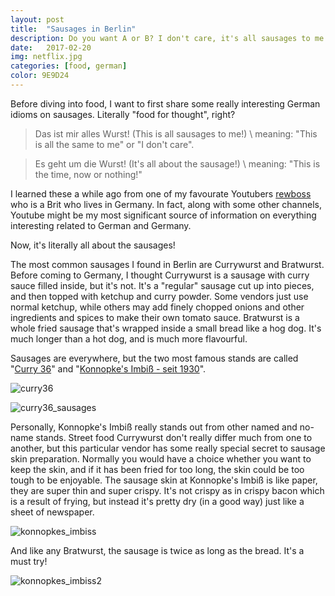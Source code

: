 ```yaml
---
layout: post
title:  "Sausages in Berlin"
description: Do you want A or B? I don't care, it's all sausages to me.
date:   2017-02-20
img: netflix.jpg
categories: [food, german]
color: 9E9D24
---
```


Before diving into food, I want to first share some really interesting German idioms on sausages. Literally "food for thought", right?

> Das ist mir alles Wurst! (This is all sausages to me!) \\
> meaning: "This is all the same to me" or "I don't care".

> Es geht um die Wurst! (It's all about the sausage!) \\
> meaning: "This is the time, now or nothing!"

I learned these a while ago from one of my favourate Youtubers [rewboss](https://www.youtube.com/watch?v=Pxp7eJIL3RI&ab_channel=rewboss) who is a Brit who lives in Germany. In fact, along with some other channels, Youtube might be my most significant source of information on everything interesting related to German and Germany.

Now, it's literally all about the sausages!

The most common sausages I found in Berlin are Currywurst and Bratwurst. Before coming to Germany, I thought Currywurst is a sausage with curry sauce filled inside, but it's not. It's a "regular" sausage cut up into pieces, and then topped with ketchup and curry powder. Some vendors just use normal ketchup, while others may add finely chopped onions and other ingredients and spices to make their own tomato sauce. Bratwurst is a whole fried sausage that's wrapped inside a small bread like a hog dog. It's much longer than a hot dog, and is much more flavourful.

Sausages are everywhere, but the two most famous stands are called "[Curry 36](https://www.tripadvisor.ca/Restaurant_Review-g187323-d779563-Reviews-Curry_36-Berlin.html)" and "[Konnopke's Imbiß - seit 1930](https://www.tripadvisor.ca/Restaurant_Review-g187323-d1010126-Reviews-Konnopke_s-Berlin.html)".

![curry36]({{site.baseurl}}/images-hq/sausages/curry36.jpg)

![curry36_sausages]({{site.baseurl}}/images-hq/sausages/curry36_sausages.jpg)

Personally, Konnopke's Imbiß really stands out from other named and no-name stands. Street food Currywurst don't really differ much from one to another, but this particular vendor has some really special secret to sausage skin preparation. Normally you would have a choice whether you want to keep the skin, and if it has been fried for too long, the skin could be too tough to be enjoyable. The sausage skin at Konnopke's Imbiß is like paper, they are super thin and super crispy. It's not crispy as in crispy bacon which is a result of frying, but instead it's pretty dry (in a good way) just like a sheet of newspaper.

![konnopkes_imbiss]({{site.baseurl}}/images-hq/sausages/konnopke_imbiss.jpg)

And like any Bratwurst, the sausage is twice as long as the bread. It's a must try!

![konnopkes_imbiss2]({{site.baseurl}}/images-hq/sausages/konnopke_sausages.jpg)
